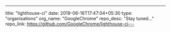 ---
title: "lighthouse-ci"
date: 2019-06-16T17:47:04+05:30
type: "organisations"
org_name: "GoogleChrome"
repo_desc: "Stay tuned…"
repo_link: https://github.com/GoogleChrome/lighthouse-ci---